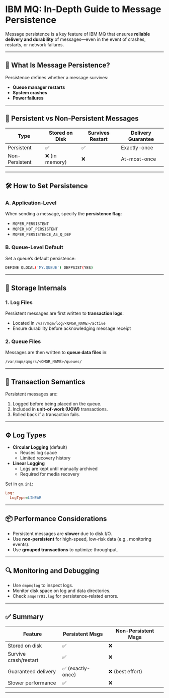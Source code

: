
# IBM MQ: In-Depth Guide to Message Persistence

Message persistence is a key feature of IBM MQ that ensures **reliable delivery and durability** of messages—even in the event of crashes, restarts, or network failures.

---

## 🔐 What Is Message Persistence?

Persistence defines whether a message survives:

- **Queue manager restarts**
- **System crashes**
- **Power failures**

---

## 🧱 Persistent vs Non-Persistent Messages

| Type             | Stored on Disk | Survives Restart | Delivery Guarantee |
|------------------|----------------|------------------|--------------------|
| Persistent       | ✅             | ✅               | Exactly-once       |
| Non-Persistent   | ❌ (in memory) | ❌               | At-most-once       |

---

## 🛠 How to Set Persistence

### A. Application-Level
When sending a message, specify the **persistence flag**:
- `MQPER_PERSISTENT`
- `MQPER_NOT_PERSISTENT`
- `MQPER_PERSISTENCE_AS_Q_DEF`

### B. Queue-Level Default
Set a queue’s default persistence:
```bash
DEFINE QLOCAL('MY.QUEUE') DEFPSIST(YES)
```

---

## 📂 Storage Internals

### 1. **Log Files**
Persistent messages are first written to **transaction logs**:
- Located in `/var/mqm/log/<QMGR_NAME>/active`
- Ensure durability before acknowledging message receipt

### 2. **Queue Files**
Messages are then written to **queue data files** in:
```
/var/mqm/qmgrs/<QMGR_NAME>/queues/
```

---

## 🔄 Transaction Semantics

Persistent messages are:
1. Logged before being placed on the queue.
2. Included in **unit-of-work (UOW)** transactions.
3. Rolled back if a transaction fails.

---

## ⚙️ Log Types

- **Circular Logging** (default)
  - Reuses log space
  - Limited recovery history
- **Linear Logging**
  - Logs are kept until manually archived
  - Required for media recovery

Set in `qm.ini`:
```ini
Log:
  LogType=LINEAR
```

---

## 📦 Performance Considerations

- Persistent messages are **slower** due to disk I/O.
- Use **non-persistent** for high-speed, low-risk data (e.g., monitoring events).
- Use **grouped transactions** to optimize throughput.

---

## 🔍 Monitoring and Debugging

- Use `dmpmqlog` to inspect logs.
- Monitor disk space on log and data directories.
- Check `amqerr01.log` for persistence-related errors.

---

## ✅ Summary

| Feature               | Persistent Msgs       | Non-Persistent Msgs |
|------------------------|------------------------|----------------------|
| Stored on disk        | ✅                     | ❌                   |
| Survive crash/restart | ✅                     | ❌                   |
| Guaranteed delivery   | ✅ (exactly-once)      | ❌ (best effort)     |
| Slower performance    | ✅                     | ❌                   |

---


